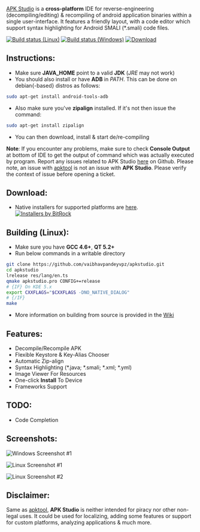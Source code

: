 [APK Studio](https://github.com/vaibhavpandeyvpz/apkstudio) is a **cross-platform** IDE for reverse-engineering (decompiling/editing) & recompiling of android application binaries within a single user-interface. It features a friendly layout, with a code editor which support syntax highlighting for Android SMALI (*.smali) code files.

[![Build status (Linux)](https://travis-ci.org/vaibhavpandeyvpz/apkstudio.svg)](https://travis-ci.org/vaibhavpandeyvpz/apkstudio) [![Build status (Windows)](https://ci.appveyor.com/api/projects/status/8v8g7qbfxix8cth3?svg=true)](https://ci.appveyor.com/project/vaibhavpandeyvpz/apkstudio) [![Download](https://api.bintray.com/packages/vaibhavpandeyvpz/generic/apkstudio/images/download.svg) ](https://bintray.com/vaibhavpandeyvpz/generic/apkstudio/_latestVersion)

Instructions:
--------
- Make sure **JAVA_HOME** point to a valid **JDK** (*JRE* may not work)
- You should also install or have **ADB** in *PATH*. This can be done on debian{-based} distros as follows:
```bash
sudo apt-get install android-tools-adb
```
- Also make sure you've **zipalign** installed. If it's not then issue the command:
```bash
sudo apt-get install zipalign
```
- You can then download, install & start de/re-compiling

**Note**: If you encounter any problems, make sure to check **Console Output** at bottom of IDE to get the output of command which was actually executed by program. Report any issues related to APK Studio [here](https://github.com/vaibhavpandeyvpz/apkstudio/issues) on Github. Please note, an issue with [apktool](http://ibotpeaches.github.io/Apktool/) is not an issue with **APK Studio**. Please verify the context of issue before opening a ticket.

Download:
--------
-   Native installers for supported platforms are [here](https://bintray.com/vaibhavpandeyvpz/generic/apkstudio/view).
    <br>
    [![Installers by BitRock](https://raw.githubusercontent.com/vaibhavpandeyvpz/apkstudio/master/external/bitrock.png "Many thanks to BitRock for donating license for InstallBuilder.")](http://installbuilder.bitrock.com/)


Building (Linux):
--------
- Make sure you have **GCC 4.6+**, **QT 5.2+**
- Run below commands in a writable directory
```bash
git clone https://github.com/vaibhavpandeyvpz/apkstudio.git
cd apkstudio
lrelease res/lang/en.ts
qmake apkstudio.pro CONFIG+=release
# {IF} On KDE 5.x
export CXXFLAGS="$CXXFLAGS -DNO_NATIVE_DIALOG"
# {/IF}
make
```
- More information on building from source is provided in the [Wiki](https://github.com/vaibhavpandeyvpz/apkstudio/wiki)

Features:
---------------------------------
- Decompile/Recompile APK
- Flexible Keystore & Key-Alias Chooser
- Automatic Zip-align
- Syntax Highlighting (*.java; *.smali; *.xml; *.yml)
- Image Viewer For Resources
- One-click **Install** To Device
- Frameworks Support

TODO:
-------------
- Code Completion

Screenshots:
-------------
![Windows Screenshot #1](https://raw.githubusercontent.com/vaibhavpandeyvpz/apkstudio/master/external/screenshots/windows-1.png "Windows Screenshot #1")

![Linux Screenshot #1](https://raw.githubusercontent.com/vaibhavpandeyvpz/apkstudio/master/external/screenshots/linux-1.png "Linux Screenshot #1")

![Linux Screenshot #2](https://raw.githubusercontent.com/vaibhavpandeyvpz/apkstudio/master/external/screenshots/linux-2.png "Linux Screenshot #2")

Disclaimer:
-------------
Same as [apktool](http://ibotpeaches.github.io/Apktool/), **APK Studio** is neither intended for piracy nor other non-legal uses. It could be used for localizing, adding some features or support for custom platforms, analyzing applications &amp; much more.
